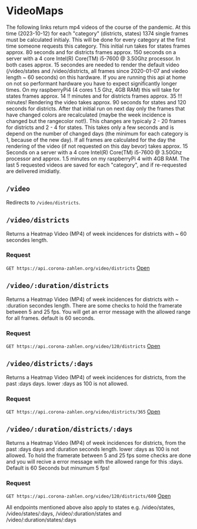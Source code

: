 # VideoMaps

The following links return mp4 videos of the course of the pandemic.
At this time (2023-10-12) for each "category" (districts, states) 1374 single frames must be calculated initialy. This will be done for every category at the first time someone requests this category.
This initial run takes for states frames approx. 80 seconds and for districts frames approx. 150 seconds on a server with a 4 core Intel(R) Core(TM) i5-7600 @ 3.50Ghz processor. In both cases approx. 15 secondes are needed to render the default video (/video/states and /video/districts, all frames since 2020-01-07 and viedeo length ~ 60 seconds) on this hardware.
If you are running this api at home on not so performant hardware you have to expect significantly longer times. On my raspberryPi4 (4 cores 1.5 Ghz, 4GB RAM) this will take for states frames approx. 14 !! minutes and for districts frames approx. 35 !!! minutes! Rendering the video takes approx. 90 seconds for states and 120 seconds for districts.
After that initial run on next day only the frames that have changed colors are recalculated (maybe the week incidence is changed but the rangecolor not!). This changes are typicaly 2 - 20 frames for districts and 2 - 4 for states. This takes only a few seconds and is depend on the number of changed days (the minimum for each category is 1, because of the new day).
If all frames are calculated for the day the rendering of the video (if not requested on this day bevor) takes approx. 15 Seconds on a server with a 4 core Intel(R) Core(TM) i5-7600 @ 3.50Ghz processor and approx. 1.5 minutes on my raspberryPi 4 with 4GB RAM.
The last 5 requested videos are saved for each "category", and if re-requested are delivered imidiatly.

## `/video`

Redirects to `/video/districts`.

## `/video/districts`

Returns a Heatmap Video (MP4) of week incidences for districts with ~ 60 secondes length.

### Request

`GET https://api.corona-zahlen.org/video/districts`
[Open](/video/districts)

## `/video/:duration/districts`

Returns a Heatmap Video (MP4) of week incidences for districts with ~ :duration secondes length. There are some checks to hold the framerate between 5 and 25 fps. You will get an error message with the allowed range for all frames. default is 60 seconds.

### Request

`GET https://api.corona-zahlen.org/video/120/districts`
[Open](/video/120/districts)

## `/video/districts/:days`

Returns a Heatmap Video (MP4) of week incidences for districts, from the past :days days. lower :days as 100 is not allowed.

### Request

`GET https://api.corona-zahlen.org/video/districts/365`
[Open](/video/districts/365)

## `/video/:duration/districts/:days`

Returns a Heatmap Video (MP4) of week incidences for districts, from the past :days days and :duration seconds length. lower :days as 100 is not allowed. To hold the framerate between 5 and 25 fps some checks are done and you will recive a error message with the allowed range for this :days. Default is 60 Seconds but minumum 5 fps!

### Request

`GET https://api.corona-zahlen.org/video/120/districts/600`
[Open](/video/120/districts/600)

All endpoints mentioned above also apply to states e.g. /video/states, /video/states/:days, /video/:duration/states and /video/:duration/states/:days
